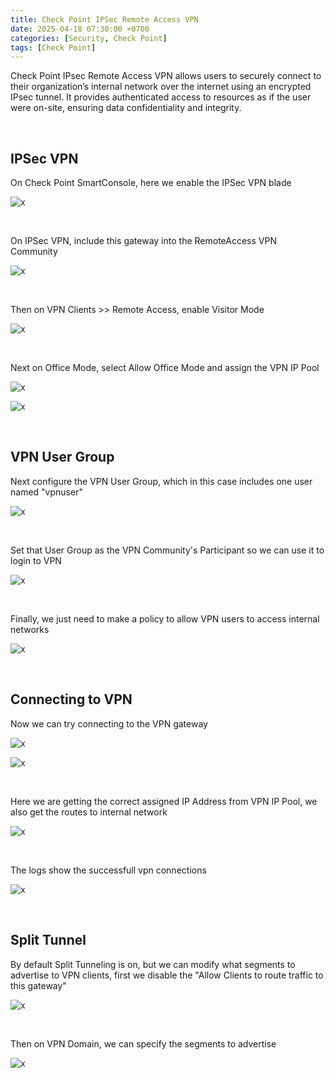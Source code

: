 ```yaml
---
title: Check Point IPSec Remote Access VPN
date: 2025-04-18 07:30:00 +0700
categories: [Security, Check Point]
tags: [Check Point]
---
```


Check Point IPsec Remote Access VPN allows users to securely connect to their organization’s internal network over the internet using an encrypted IPsec tunnel. It provides authenticated access to resources as if the user were on-site, ensuring data confidentiality and integrity.

<br>

## IPSec VPN 

On Check Point SmartConsole, here we enable the IPSec VPN blade

![x](/static/2025-04-16-checkpoint-ipsec-remote-vpn/01.png)

<br>

On IPSec VPN, include this gateway into the RemoteAccess VPN Community

![x](/static/2025-04-16-checkpoint-ipsec-remote-vpn/02.png)

<br>

Then on VPN Clients >> Remote Access, enable Visitor Mode

![x](/static/2025-04-16-checkpoint-ipsec-remote-vpn/03.png)

<br>

Next on Office Mode, select Allow Office Mode and assign the VPN IP Pool

![x](/static/2025-04-16-checkpoint-ipsec-remote-vpn/04.png)

![x](/static/2025-04-16-checkpoint-ipsec-remote-vpn/05.png)

<br>

## VPN User Group 

Next configure the VPN User Group, which in this case includes one user named "vpnuser"

![x](/static/2025-04-16-checkpoint-ipsec-remote-vpn/06.png)

<br>

Set that User Group as the VPN Community's Participant so we can use it to login to VPN

![x](/static/2025-04-16-checkpoint-ipsec-remote-vpn/07.png)

<br>

Finally, we just need to make a policy to allow VPN users to access internal networks

![x](/static/2025-04-16-checkpoint-ipsec-remote-vpn/08.png)

<br>

## Connecting to VPN

Now we can try connecting to the VPN gateway

![x](/static/2025-04-16-checkpoint-ipsec-remote-vpn/09.png)

![x](/static/2025-04-16-checkpoint-ipsec-remote-vpn/10.png)

<br>

Here we are getting the correct assigned IP Address from VPN IP Pool, we also get the routes to internal network

![x](/static/2025-04-16-checkpoint-ipsec-remote-vpn/11.png)

<br>

The logs show the successfull vpn connections

![x](/static/2025-04-16-checkpoint-ipsec-remote-vpn/12.png)

<br>

## Split Tunnel

By default Split Tunneling is on, but we can modify what segments to advertise to VPN clients, first we disable the "Allow Clients to route traffic to this gateway"

![x](/static/2025-04-16-checkpoint-ipsec-remote-vpn/13.png)

<br>

Then on VPN Domain, we can specify the segments to advertise

![x](/static/2025-04-16-checkpoint-ipsec-remote-vpn/14.png)

<br>








